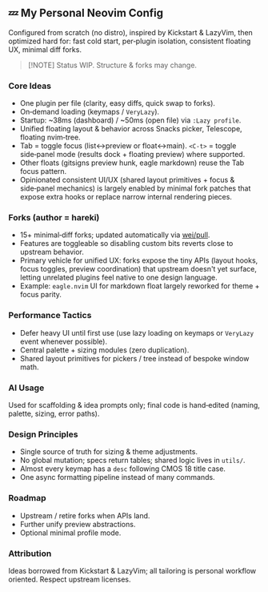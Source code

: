 ## 💤 My Personal Neovim Config

Configured from scratch (no distro), inspired by Kickstart & LazyVim, then optimized hard for: fast cold start, per‑plugin isolation, consistent floating UX, minimal diff forks.

> [!NOTE] Status
> WIP. Structure & forks may change.

### Core Ideas

- One plugin per file (clarity, easy diffs, quick swap to forks).
- On‑demand loading (keymaps / `VeryLazy`).
- Startup: ~38ms (dashboard) / ~50ms (open file) via `:Lazy profile`.
- Unified floating layout & behavior across Snacks picker, Telescope, floating nvim‑tree.
- Tab = toggle focus (list<->preview or float<->main). `<C-t>` = toggle side‑panel mode (results dock + floating preview) where supported.
- Other floats (gitsigns preview hunk, eagle markdown) reuse the Tab focus pattern.
- Opinionated consistent UI/UX (shared layout primitives + focus & side‑panel mechanics) is largely enabled by minimal fork patches that expose extra hooks or replace narrow internal rendering pieces.

### Forks (author = hareki)

- 15+ minimal‑diff forks; updated automatically via [wei/pull](https://github.com/wei/pull).
- Features are toggleable so disabling custom bits reverts close to upstream behavior.
- Primary vehicle for unified UX: forks expose the tiny APIs (layout hooks, focus toggles, preview coordination) that upstream doesn't yet surface, letting unrelated plugins feel native to one design language.
- Example: `eagle.nvim` UI for markdown float largely reworked for theme + focus parity.

### Performance Tactics

- Defer heavy UI until first use (use lazy loading on keymaps or `VeryLazy` event whenever possible).
- Central palette + sizing modules (zero duplication).
- Shared layout primitives for pickers / tree instead of bespoke window math.

### AI Usage

Used for scaffolding & idea prompts only; final code is hand‑edited (naming, palette, sizing, error paths).

### Design Principles

- Single source of truth for sizing & theme adjustments.
- No global mutation; specs return tables; shared logic lives in `utils/`.
- Almost every keymap has a `desc` following CMOS 18 title case.
- One async formatting pipeline instead of many commands.

### Roadmap

- Upstream / retire forks when APIs land.
- Further unify preview abstractions.
- Optional minimal profile mode.

### Attribution

Ideas borrowed from Kickstart & LazyVim; all tailoring is personal workflow oriented. Respect upstream licenses.
